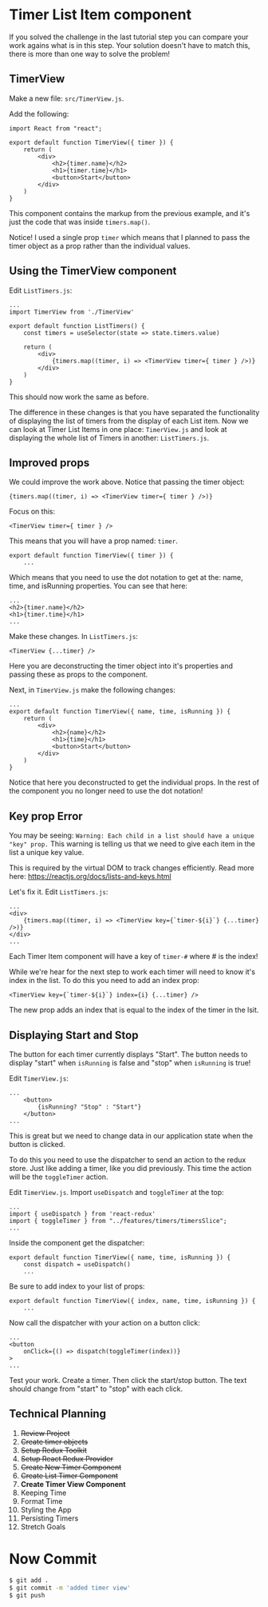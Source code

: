 # Timer List Item component 

If you solved the challenge in the last tutorial step you can compare your work agains what is in this step. Your solution doesn't have to match this, there is more than one way to solve the problem! 

## TimerView

Make a new file: `src/TimerView.js`. 

Add the following: 

```JS
import React from "react";

export default function TimerView({ timer }) {
	return (
		<div>
			<h2>{timer.name}</h2>
			<h1>{timer.time}</h1>
			<button>Start</button>
		</div>
	)
}
```

This component contains the markup from the previous example, and it's just the code that was inside `timers.map()`. 

Notice! I used a single prop `timer` which means that I planned to pass the timer object as a prop rather than the individual values. 

## Using the TimerView component

Edit `ListTimers.js`: 

```JS
...
import TimerView from './TimerView'

export default function ListTimers() {
	const timers = useSelector(state => state.timers.value)
	
	return (
		<div>
			{timers.map((timer, i) => <TimerView timer={ timer } />)}
		</div>
	)
}
```

This should now work the same as before. 

The difference in these changes is that you have separated the functionality of displaying the list of timers from the display of each List item. Now we can look at Timer List Items in one place: `TimerView.js` and look at displaying the whole list of Timers in another: `ListTimers.js`. 

## Improved props

We could improve the work above. Notice that passing the timer object: 

```JS
{timers.map((timer, i) => <TimerView timer={ timer } />)}
```

Focus on this: 

```JS
<TimerView timer={ timer } />
```

This means that you will have a prop named: `timer`. 

```JS
export default function TimerView({ timer }) {
	...
```

Which means that you need to use the dot notation to get at the: name, time, and isRunning properties. You can see that here: 

```JS
...
<h2>{timer.name}</h2>
<h1>{timer.time}</h1>
...
```

Make these changes. In `ListTimers.js`:

```JS
<TimerView {...timer} />
```

Here you are deconstructing the timer object into it's properties and passing these as props to the component. 

Next, in `TimerView.js` make the following changes: 

```JS
...
export default function TimerView({ name, time, isRunning }) {
	return (
		<div>
			<h2>{name}</h2>
			<h1>{time}</h1>
			<button>Start</button>
		</div>
	)
}
```

Notice that here you deconstructed to get the individual props. In the rest of the component you no longer need to use the dot notation! 

## Key prop Error 

You may be seeing: `Warning: Each child in a list should have a unique "key" prop.` This warning is telling us that we need to give each item in the list a unique key value. 

This is required by the virtual DOM to track changes efficiently. Read more here: https://reactjs.org/docs/lists-and-keys.html

Let's fix it. Edit `ListTimers.js`:

```JS
...
<div>
	{timers.map((timer, i) => <TimerView key={`timer-${i}`} {...timer} />)}
</div>
...
```

Each Timer Item component will have a key of `timer-#` where # is the index!

While we're hear for the next step to work each timer will need to know it's index in the list. To do this you need to add an index prop: 

```JS
<TimerView key={`timer-${i}`} index={i} {...timer} />
```

The new prop adds an index that is equal to the index of the timer in the lsit. 

## Displaying Start and Stop

The button for each timer currently displays "Start". The button needs to display "start" when `isRunning` is false and "stop" when `isRunning` is true! 

Edit `TimerView.js`:

```JS
...
	<button>
		{isRunning? "Stop" : "Start"}
	</button>
...
```

This is great but we need to change data in our application state when the button is clicked. 

To do this you need to use the dispatcher to send an action to the redux store. Just like adding a timer, like you did previously. This time the action will be the `toggleTimer` action. 

Edit `TimerView.js`. Import `useDispatch` and `toggleTimer` at the top: 

```JS
...
import { useDispatch } from 'react-redux'
import { toggleTimer } from "../features/timers/timersSlice"; 
...
```

Inside the component get the dispatcher: 

```JS
export default function TimerView({ name, time, isRunning }) {
	const dispatch = useDispatch()
	...
```

Be sure to add index to your list of props: 

```JS
export default function TimerView({ index, name, time, isRunning }) {
	...
```

Now call the dispatcher with your action on a button click: 

```JS
...
<button
	onClick={() => dispatch(toggleTimer(index))}
>
...
```

Test your work. Create a timer. Then click the start/stop button. The text should change from "start" to "stop" with each click. 

## Technical Planning

1. ~~Review Project~~
2. ~~Create timer objects~~
3. ~~Setup Redux Toolkit~~
4. ~~Setup React Redux Provider~~
5. ~~Create New Timer Component~~
6. ~~Create List Timer Component~~
7. **Create Timer View Component**
8. Keeping Time
9. Format Time
10. Styling the App
11. Persisting Timers
12. Stretch Goals

# Now Commit

```bash
$ git add .
$ git commit -m 'added timer view'
$ git push
```
